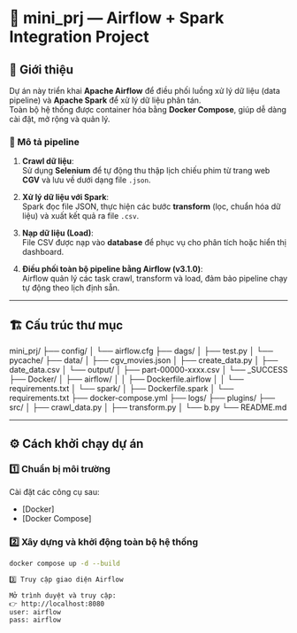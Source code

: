 # 🚀 mini_prj — Airflow + Spark Integration Project

## 📘 Giới thiệu
Dự án này triển khai **Apache Airflow** để điều phối luồng xử lý dữ liệu (data pipeline) và **Apache Spark** để xử lý dữ liệu phân tán.  
Toàn bộ hệ thống được container hóa bằng **Docker Compose**, giúp dễ dàng cài đặt, mở rộng và quản lý.

### 🧩 Mô tả pipeline
1. **Crawl dữ liệu**:  
   Sử dụng **Selenium** để tự động thu thập lịch chiếu phim từ trang web **CGV** và lưu về dưới dạng file `.json`.

2. **Xử lý dữ liệu với Spark**:  
   Spark đọc file JSON, thực hiện các bước **transform** (lọc, chuẩn hóa dữ liệu) và xuất kết quả ra file `.csv`.

3. **Nạp dữ liệu (Load)**:  
   File CSV được nạp vào **database** để phục vụ cho phân tích hoặc hiển thị dashboard.

4. **Điều phối toàn bộ pipeline bằng Airflow (v3.1.0)**:  
   Airflow quản lý các task crawl, transform và load, đảm bảo pipeline chạy tự động theo lịch định sẵn.

---

## 🏗️ Cấu trúc thư mục

mini_prj/
├── config/
│ └── airflow.cfg
├── dags/
│ ├── test.py
│ └── pycache/
├── data/
│ ├── cgv_movies.json
│ ├── create_data.py
│ ├── date_data.csv
│ └── output/
│ ├── part-00000-xxxx.csv
│ └── _SUCCESS
├── Docker/
│ ├── airflow/
│ │ ├── Dockerfile.airflow
│ │ └── requirements.txt
│ └── spark/
│ ├── Dockerfile.spark
│ └── requirements.txt
├── docker-compose.yml
├── logs/
├── plugins/
├── src/
│ ├── crawl_data.py
│ ├── transform.py
│ └── b.py
└── README.md


---

## ⚙️ Cách khởi chạy dự án

### 1️⃣ Chuẩn bị môi trường
Cài đặt các công cụ sau:
- [Docker]
- [Docker Compose]

### 2️⃣ Xây dựng và khởi động toàn bộ hệ thống
```bash
docker compose up -d --build

3️⃣ Truy cập giao diện Airflow

Mở trình duyệt và truy cập:
👉 http://localhost:8080
user: airflow
pass: airflow